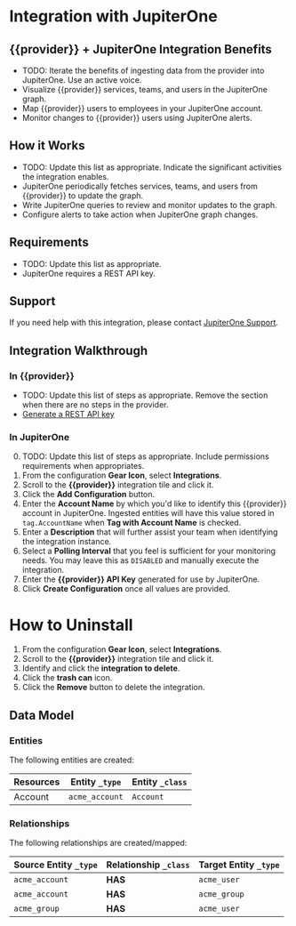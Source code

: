 # Integration with JupiterOne

## {{provider}} + JupiterOne Integration Benefits

- TODO: Iterate the benefits of ingesting data from the provider into JupiterOne. Use an active voice.
- Visualize {{provider}} services, teams, and users in the JupiterOne graph.
- Map {{provider}} users to employees in your JupiterOne account.
- Monitor changes to {{provider}} users using JupiterOne alerts.

## How it Works

- TODO: Update this list as appropriate. Indicate the significant activities the
  integration enables.
- JupiterOne periodically fetches services, teams, and users from {{provider}} to
  update the graph.
- Write JupiterOne queries to review and monitor updates to the graph.
- Configure alerts to take action when JupiterOne graph changes.

## Requirements

- TODO: Update this list as appropriate.
- JupiterOne requires a REST API key.

## Support

If you need help with this integration, please contact
[JupiterOne Support](https://support.jupiterone.io).

## Integration Walkthrough

### In {{provider}}

- TODO: Update this list of steps as appropriate. Remove the section when there
  are no steps in the provider.
- [Generate a REST API key](https://example.com/docs/generating-api-keys)

### In JupiterOne

0. TODO: Update this list of steps as appropriate. Include permissions requirements
   when appropriates.
1. From the configuration **Gear Icon**, select **Integrations**.
2. Scroll to the **{{provider}}** integration tile and click it.
3. Click the **Add Configuration** button.
4. Enter the **Account Name** by which you'd like to identify this {{provider}}
   account in JupiterOne. Ingested entities will have this value stored in
   `tag.AccountName` when **Tag with Account Name** is checked.
5. Enter a **Description** that will further assist your team when identifying
   the integration instance.
6. Select a **Polling Interval** that you feel is sufficient for your monitoring
   needs. You may leave this as `DISABLED` and manually execute the integration.
7. Enter the **{{provider}} API Key** generated for use by JupiterOne.
8. Click **Create Configuration** once all values are provided.

# How to Uninstall

1. From the configuration **Gear Icon**, select **Integrations**.
2. Scroll to the **{{provider}}** integration tile and click it.
3. Identify and click the **integration to delete**.
4. Click the **trash can** icon.
5. Click the **Remove** button to delete the integration.

<!-- {J1_DOCUMENTATION_MARKER_START} -->
<!--
********************************************************************************
NOTE: ALL OF THE FOLLOWING DOCUMENTATION IS GENERATED USING THE
"j1-integration document" COMMAND. DO NOT EDIT BY HAND! PLEASE SEE THE DEVELOPER
DOCUMENTATION FOR USAGE INFORMATION:

https://github.com/JupiterOne/sdk/blob/master/docs/integrations/development.md
********************************************************************************
-->

## Data Model

### Entities

The following entities are created:

| Resources | Entity `_type` | Entity `_class` |
| --------- | -------------- | --------------- |
| Account   | `acme_account` | `Account`       |

### Relationships

The following relationships are created/mapped:

| Source Entity `_type` | Relationship `_class` | Target Entity `_type` |
| --------------------- | --------------------- | --------------------- |
| `acme_account`        | **HAS**               | `acme_user`           |
| `acme_account`        | **HAS**               | `acme_group`          |
| `acme_group`          | **HAS**               | `acme_user`           |

<!--
********************************************************************************
END OF GENERATED DOCUMENTATION AFTER BELOW MARKER
********************************************************************************
-->
<!-- {J1_DOCUMENTATION_MARKER_END} -->
